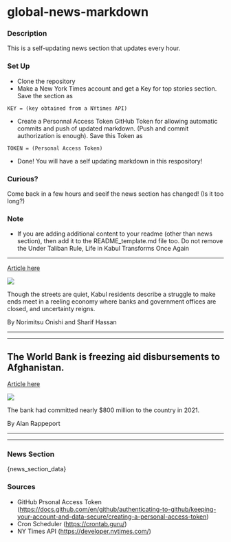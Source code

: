 # global-news-markdown

### Description 
This is a self-updating news section that updates every hour.

### Set Up 
* Clone the repository
* Make a New York Times account and get a Key for top stories section. Save the section as 
 ```
 KEY = (key obtained from a NYtimes API)
 ```
*  Create a Personnal Access Token GitHub Token for allowing automatic commits and push of updated markdown. (Push and commit authorization is enough). Save this Token as 
```
TOKEN = (Personal Access Token)
```
* Done! You will have a self updating markdown in this respository!

### Curious?
Come back in a few hours and seeif the news section has changed! (Is it too long?)

### Note
* If you are adding additional content to your readme (other than news section), then add it to the README_template.md file too. Do not remove the Under Taliban Rule, Life in Kabul Transforms Once Again
-------------------------------------------------------

[Article here](https://www.nytimes.com/2021/08/24/world/asia/kabul-life-taliban-rule.html)

[![](https://static01.nyt.com/images/2021/08/24/world/24Kabul-life01/merlin_193507869_c13d2ec5-6f87-49db-9294-8a02db536d1f-superJumbo.jpg)](https://www.nytimes.com/2021/08/24/world/asia/kabul-life-taliban-rule.html)

Though the streets are quiet, Kabul residents describe a struggle to make ends meet in a reeling economy where banks and government offices are closed, and uncertainty reigns.

By Norimitsu Onishi and Sharif Hassan

* * *

* * *

The World Bank is freezing aid disbursements to Afghanistan.
------------------------------------------------------------

[Article here](https://www.nytimes.com/2021/08/24/world/asia/world-bank-afghanistan.html)

[![](https://static01.nyt.com/images/2021/08/24/world/24economy-briefing-worldbank2/24economy-briefing-worldbank2-superJumbo.jpg)](https://www.nytimes.com/2021/08/24/world/asia/world-bank-afghanistan.html)

The bank had committed nearly $800 million to the country in 2021.

By Alan Rappeport

* * *

* * *

### News Section 
{news_section_data}


### Sources 
* GitHub Prsonal Access Token (https://docs.github.com/en/github/authenticating-to-github/keeping-your-account-and-data-secure/creating-a-personal-access-token)
* Cron Scheduler (https://crontab.guru/)
* NY Times API (https://developer.nytimes.com/)
